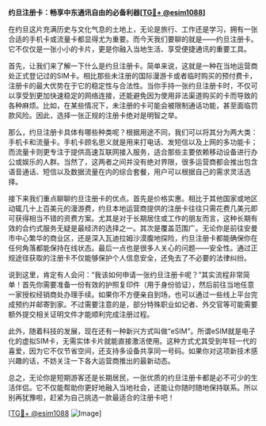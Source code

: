 **约旦注册卡：畅享中东通讯自由的必备利器[[TG💪+ @esim1088](https://t.me/s/esim1088)]**

在约旦这片充满历史与文化气息的土地上，无论是旅行、工作还是学习，拥有一张合适的手机卡或流量卡都显得尤为重要。而今天我们要聊的就是——约旦注册卡。它不仅仅是一张小小的卡片，更是你融入当地生活、享受便捷通讯的重要工具。

首先，让我们来了解一下什么是约旦注册卡。简单来说，这就是一种在当地运营商处正式登记过的SIM卡。相比那些未注册的国际漫游卡或者临时购买的预付费卡，注册卡的最大优势在于它的稳定性与合法性。当你手持一张约旦注册卡时，不仅可以享受到更加快速稳定的网络连接，还能避免因为使用非法渠道购买的卡而导致的各种麻烦。比如，在某些情况下，未注册的卡可能会被限制通话功能，甚至面临罚款风险。因此，选择一张正规的注册卡绝对是明智之举。

那么，约旦注册卡具体有哪些种类呢？根据用途不同，我们可以将其分为两大类：手机卡和流量卡。手机卡顾名思义就是用来打电话、发短信以及上网的多功能卡；而流量卡则更专注于提供高速互联网接入服务，适合那些主要依赖移动设备进行办公或娱乐的人群。当然了，这两者之间并没有绝对界限，很多运营商都会推出包含语音通话、短信以及数据流量在内的综合套餐，用户可以根据自己的需求灵活选择。

接下来我们重点聊聊约旦注册卡的优点。首先是价格实惠。相比于其他国家或地区动辄几十上百美元的漫游费，约旦本地运营商提供的注册卡往往只需花费几美元即可获得相当不错的资费方案。尤其是对于长期居住或工作的朋友而言，这种长期有效的合约式服务无疑是最经济的选择之一。其次是覆盖范围广。无论你是前往安曼市中心繁华的商业区，还是深入瓦迪拉姆沙漠腹地探险，约旦注册卡都能确保你在任何角落都能保持在线状态。最后一点也是很多人关心的问题——安全性。通过正规途径获取的注册卡不仅能够保护个人信息安全，还免去了不必要的法律纠纷。

说到这里，肯定有人会问：“我该如何申请一张约旦注册卡呢？”其实流程非常简单！首先你需要准备一份有效的护照复印件（用于身份验证），然后前往当地任意一家授权经销商处办理手续。如果你不方便亲自到场，也可以通过一些线上平台完成预约并邮寄到家。不过需要注意的是，部分特殊职业如记者、外交官等可能需要额外提交相关证明文件才能顺利完成注册过程。

此外，随着科技的发展，现在还有一种新兴方式叫做“eSIM”。所谓eSIM就是电子化的虚拟SIM卡，无需实体卡片就能直接激活使用。这种方式尤其受到年轻一代的喜爱，因为它不仅节省空间，还支持多设备共享同一号码。如果你对这项新技术感兴趣的话，不妨关注一下各大运营商推出的最新动态。

总之，无论你是短期游客还是长期居民，一张优质的约旦注册卡都是必不可少的生活伴侣。它不仅能帮助你更好地融入当地社会，还能让你随时随地保持联系。所以别再犹豫啦，赶紧为自己挑选一款最适合的注册卡吧！

[[TG💪+ @esim1088](https://t.me/s/esim1088) ![Image](https://i.postimg.cc/4NQfJmqS/Snipaste-2025-05-13-00-14-12.png)]